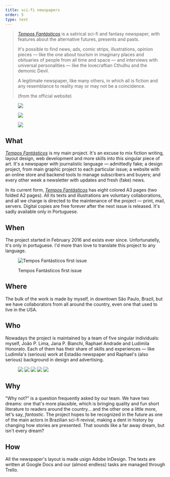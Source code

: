 ```yaml
---
title: sci-fi newspapers
order: 5
type: text
---
```


> *[Tempos Fantásticos](https://www.temposfantasticos.com/)* is a satirical sci-fi and fantasy newspaper, with features about the alternative futures, presents and pasts.
>
> It's possible to find news, ads, comic strips, illustrations, opinion pieces — like the one about tourism in imaginary places and obituaries of people from all time and space — and interviews with universal personalities — like the lovecraftian Cthulhu and the demonic Devil.
>
> A legitimate newspaper, like many others, in which all is fiction and any resemblance to reality may or may not be a coincidence.
>
> (from the official website)

<!-- end -->

<figure class="mosaic large">

![](https://www.temposfantasticos.com/images/edicoes/year3/capa25.jpg)

![](https://www.temposfantasticos.com/images/edicoes/year3/capa26.jpg)

![](https://www.temposfantasticos.com/images/edicoes/year3/capa27.jpg)

</figure>

## What

*[Tempos Fantásticos](https://www.temposfantasticos.com/)* is my main project. It's an excuse to mix fiction writing, layout design, web development and more skills into this singular piece of art. It's a newspaper with journalistic language — admittedly fake; a design project, from main graphic project to each particular issue; a website with an online store and backend tools to manage subscribers and buyers; and every other week a newsletter with updates and fresh (fake) news.

In its current form, *[Tempos Fantásticos](https://www.temposfantasticos.com/)* has eight colored A3 pages (two folded A2 pages). All its texts and illustrations are voluntary collaborations, and all we charge is directed to the maintenance of the project — print, mail, servers. Digital copies are free forever after the next issue is released. It's sadly available only in Portuguese.

## When

The project started in February 2016 and exists ever since. Unfortunatelly, it's only in portuguese. I'd more than love to translate this project to any language.

<figure class="medium">

![Tempos Fantásticos first issue](https://www.temposfantasticos.com/images/sobre/tf1.jpg)

Tempos Fantásticos first issue

</figure>

<!-- Adicionar foto mais chamativa e traduzir chamadas -->

## Where

The bulk of the work is made by myself, in downtown São Paulo, Brazil, but we have collaborators from all around the country, even one that used to live in the USA.

## Who

Nowadays the project is maintained by a team of five singular individuals: myself, João P. Lima, Jana P. Bianchi, Raphael Andrade and Ludimila Honorato. Each of them has their share of skills and experiences — like Ludimila's (serious) work at Estadão newspaper and Raphael's (also serious) background in design and advertising.

<figure class="large mosaic nobg five">

![](https://www.temposfantasticos.com/images/sobre/angelo.png)
![](https://www.temposfantasticos.com/images/sobre/joao.png)
![](https://www.temposfantasticos.com/images/sobre/jana.png)
![](https://www.temposfantasticos.com/images/sobre/rapha.png)
![](https://www.temposfantasticos.com/images/sobre/ludi.png)

</figure>

## Why

"Why not?" is a question frequently asked by our team. We have two dreams: one that's more plausible, which is bringing quality and fun short literature to readers around the country... and the other one a little more, let's say, *fantastic*. The project hopes to be recognized in the future as one of the main actors in Brazilian sci-fi revival, making a dent in history by changing how stories are presented. That sounds like a far away dream, but isn't every dream?

## How

All the newspaper's layout is made usign Adobe InDesign. The texts are written at Google Docs and our (almost endless) tasks are managed through Trello.

<!-- TODO: Pesquisa periódicos alternativos CCSP -->